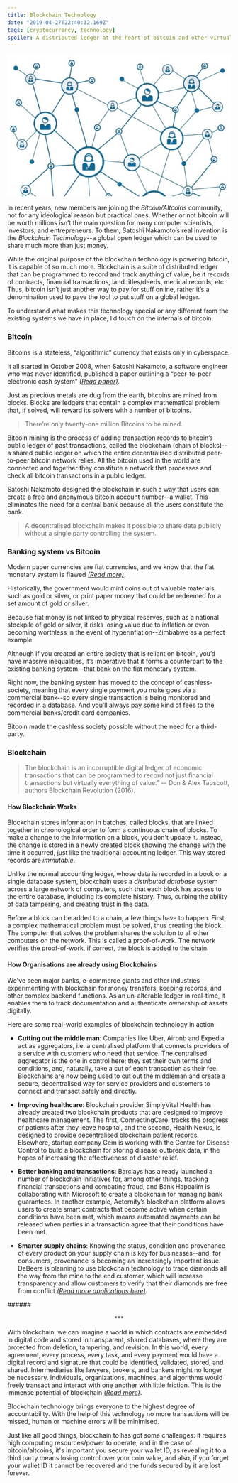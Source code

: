 ```yaml
---
title: Blockchain Technology
date: "2019-04-27T22:40:32.169Z"
tags: [cryptocurrency, technology]
spoiler: A distributed ledger at the heart of bitcoin and other virtual currencies, that makes it possible to share data publicly without third parties.
---
```


![Blockchain Technology](./blockchain.jpg)

In recent years, new members are joining the _Bitcoin/Altcoins_ community, not for any ideological reason but practical ones.
Whether or not bitcoin will be worth millions isn’t the main question for many computer scientists, investors, and entrepreneurs.
To them, Satoshi Nakamoto’s real invention is the _Blockchain Technology_--a global open ledger which can be used to share much more than just money.

While the original purpose of the blockchain technology is powering bitcoin, it is capable of so much more.
Blockchain is a suite of distributed ledger that can be programmed to record and track anything of value,
be it records of contracts, financial transactions, land titles/deeds, medical records, etc. Thus, bitcoin isn’t just
another way to pay for stuff online, rather it’s a denomination used to pave the tool to put stuff on a global ledger.

To understand what makes this technology special or any different from the existing systems we have in place,
I’d touch on the internals of bitcoin.

### Bitcoin

Bitcoins is a stateless, “algorithmic” currency that exists only in cyberspace.

It all started in October 2008, when Satoshi Nakamoto, a software engineer who was never identified,
published a paper outlining a “peer-to-peer electronic cash system” <a href="https://bitcoin.org/bitcoin.pdf" target="_blank" class="read-more">_(Read paper)_</a>.

Just as precious metals are dug from the earth, bitcoins are mined from blocks. Blocks are ledgers that contain
a complex mathematical problem that, if solved, will reward its solvers with a number of bitcoins.

> There’re only twenty-one million Bitcoins to be mined.

Bitcoin mining is the process of adding transaction records to bitcoin’s public ledger of past transactions,
called the blockchain (chain of blocks)--a shared public ledger on which the entire decentralised distributed peer-to-peer
bitcoin network relies. All the bitcoin used in the world are connected and together they constitute a network that processes
and check all bitcoin transactions in a public ledger.

Satoshi Nakamoto designed the blockchain in such a way that users can create a free and anonymous bitcoin account number--a wallet.
This eliminates the need for a central bank because all the users constitute the bank.


> A decentralised blockchain makes it possible to share data publicly without a single party controlling the system.

### Banking system vs Bitcoin

Modern paper currencies are fiat currencies, and we know that the fiat monetary system is flawed <a href="https://news.bitcoin.com/how-fiat-money-fails-deconstructing-the-governments-paper-thin-promise/" target="_blank" class="read-more">_(Read more)_</a>.

Historically, the government would mint coins out of valuable materials, such as gold or silver, or print paper money that could
be redeemed for a set amount of gold or silver.

Because fiat money is not linked to physical reserves, such as a national stockpile of gold or silver,
it risks losing value due to inflation or even becoming worthless in the event of hyperinflation--Zimbabwe as a perfect example.

Although if you created an entire society that is reliant on bitcoin, you’d have massive inequalities,
it’s imperative that it forms a counterpart to the existing banking system--that bank on the fiat monetary system.

Right now, the banking system has moved to the concept of cashless-society, meaning that every single payment you make goes
via a commercial bank--so every single transaction is being monitored and recorded in a database. And you’ll always pay some
kind of fees to the commercial banks/credit card companies.

Bitcoin made the cashless society possible without the need for a third-party.

### Blockchain

> The blockchain is an incorruptible digital ledger of economic transactions that can be programmed to record not just financial transactions but virtually everything of value.”
> -- Don & Alex Tapscott, authors Blockchain Revolution (2016).

#### How Blockchain Works

Blockchain stores information in batches, called blocks, that are linked together in chronological order to form a continuous
chain of blocks. To make a change to the information on a block, you don't update it. Instead, the change is stored in a newly
created block showing the change with the time it occurred, just like the traditional accounting ledger.
This way stored records are _immutable_.

Unlike the normal accounting ledger, whose data is recorded in a book or a single database system, blockchain uses a
_distributed database_ system across a large network of computers, such that each block has access to the entire database,
including its complete history. Thus, curbing the ability of data tampering, and creating trust in the data.

Before a block can be added to a chain, a few things have to happen. First, a complex mathematical problem must be solved,
thus creating the block. The computer that solves the problem shares the solution to all other computers on the network.
This is called a proof-of-work. The network verifies the proof-of-work, if correct, the block is added to the chain.

#### How Organisations are already using Blockchains

We've seen major banks, e-commerce giants and other industries experimenting with blockchain for money transfers, keeping records,
and other complex backend functions. As an un-alterable ledger in real-time, it enables them to track documentation
and authenticate ownership of assets digitally.

Here are some real-world examples of blockchain technology in action:
 * **Cutting out the middle man**: Companies like Uber, Airbnb and Expedia act as aggregators, i.e. a centralised platform that
 connects providers of a service with customers who need that service. The centralised aggregator is the one in control here;
 they set their own terms and conditions, and, naturally, take a cut of each transaction as their fee. Blockchains are now
 being used to cut out the middleman and create a secure, decentralised way for service providers and customers to connect and
 transact safely and directly.

 * **Improving healthcare**: Blockchain provider SimplyVital Health has already created two blockchain products that are designed to
 improve healthcare management. The first, ConnectingCare, tracks the progress of patients after they leave hospital, and the second,
 Health Nexus, is designed to provide decentralised blockchain patient records. Elsewhere, startup company Gem is working with the
 Centre for Disease Control to build a blockchain for storing disease outbreak data, in the hopes of increasing the effectiveness of
 disaster relief.

 * **Better banking and transactions**: Barclays has already launched a number of blockchain initiatives for, among other things,
 tracking financial transactions and combating fraud, and Bank Hapoalim is collaborating with Microsoft to create a blockchain for
 managing bank guarantees. In another example, Aeternity’s blockchain platform allows users to create smart contracts that become
 active when certain conditions have been met, which means automated payments can be released when parties in a transaction agree
 that their conditions have been met.

 * **Smarter supply chains**: Knowing the status, condition and provenance of every product on your supply chain is key for
 businesses--and, for consumers, provenance is becoming an increasingly important issue. DeBeers is planning to use blockchain technology to
 trace diamonds all the way from the mine to the end customer, which will increase transparency and allow customers to verify that
 their diamonds are free from conflict <a href="https://bernardmarr.com/default.asp?contentID=1788" target="_blank" class="read-more">_(Read more applications here)_</a>.

######<p align="center">***</p>

With blockchain, we can imagine a world in which contracts are embedded in digital code and stored in transparent,
shared databases, where they are protected from deletion, tampering, and revision. In this world, every agreement,
every process, every task, and every payment would have a digital record and signature that could be identified, validated,
stored, and shared. Intermediaries like lawyers, brokers, and bankers might no longer be necessary. Individuals, organizations,
machines, and algorithms would freely transact and interact with one another with little friction. This is the immense potential
of blockchain <a href="https://hbr.org/2017/01/the-truth-about-blockchain" target="_blank" class="read-more">_(Read more)_</a>.


Blockchain technology brings everyone to the highest degree of accountability. With the help of this technology no more
transactions will be missed, human or machine errors will be minimised.

Just like all good things, blockchain to has got some challenges: it requires high computing resources/power to operate;
and in the case of bitcoin/altcoins, it's important you secure your wallet ID, as revealing it to a third party means losing
control over your coin value, and also, if you forget your wallet ID it cannot be recovered and the funds secured by it are
lost forever.


